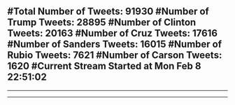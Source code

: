 #Total Number of Tweets: 91930 
#Number of Trump Tweets: 28895
#Number of Clinton Tweets: 20163
#Number of Cruz Tweets: 17616
#Number of Sanders Tweets: 16015
#Number of Rubio Tweets: 7621
#Number of Carson Tweets: 1620
#Current Stream Started at Mon Feb  8 22:51:02
---
---
---
